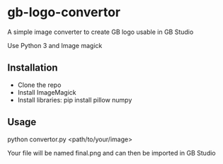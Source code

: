 # gb-logo-convertor

A simple image converter to create GB logo usable in GB Studio

Use Python 3 and Image magick

## Installation

- Clone the repo
- Install ImageMagick
- Install libraries: pip install pillow numpy

## Usage

python convertor.py <path/to/your/image>

Your file will be named final.png and can then be imported in GB Studio
